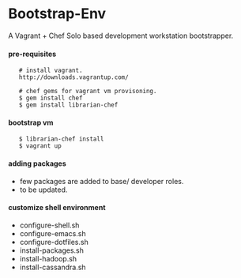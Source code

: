 Bootstrap-Env
========================

A Vagrant + Chef Solo based development workstation bootstrapper.

#### pre-requisites ####
```
   # install vagrant.
   http://downloads.vagrantup.com/

   # chef gems for vagrant vm provisoning.
   $ gem install chef
   $ gem install librarian-chef
```

#### bootstrap vm ####
```
   $ librarian-chef install
   $ vagrant up
```

#### adding packages ####
- few packages are added to base/ developer roles.
- to be updated.

#### customize shell environment ####
- configure-shell.sh  
- configure-emacs.sh
- configure-dotfiles.sh
- install-packages.sh
- install-hadoop.sh
- install-cassandra.sh


